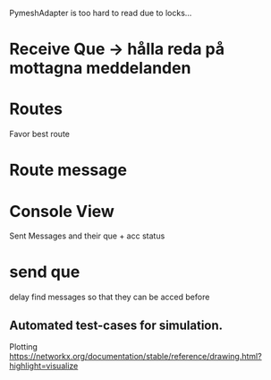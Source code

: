

PymeshAdapter is too hard to read due to locks... 

# Receive Que -> hålla reda på mottagna meddelanden

# Routes
Favor best route

# Route message

# Console View
Sent Messages and their que + acc status

# send que
delay find messages so that they can be acced before


## Automated test-cases for simulation.

Plotting 
https://networkx.org/documentation/stable/reference/drawing.html?highlight=visualize